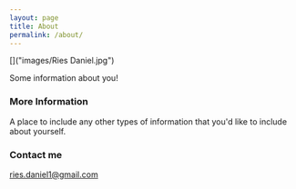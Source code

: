 ```yaml
---
layout: page
title: About
permalink: /about/
---
```


[]("images/Ries Daniel.jpg")

Some information about you!

### More Information

A place to include any other types of information that you'd like to include about yourself.

### Contact me

[ries.daniel1@gmail.com](mailto:ries.daniel1@gmail.com)

